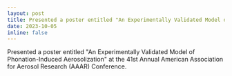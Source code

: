 ```yaml
---
layout: post
title: Presented a poster entitled "An Experimentally Validated Model of Phonation-Induced Aerosolization" at the 41st Annual American Association for Aerosol Research (AAAR) Conference.
date: 2023-10-05
inline: false
---
```

Presented a poster entitled "An Experimentally Validated Model of Phonation-Induced Aerosolization" at the 41st Annual American Association for Aerosol Research (AAAR) Conference.

<object data="../assets/pdf/2023-10-AAAR.pdf" width="1000" height="1000" type='application/pdf'></object>
